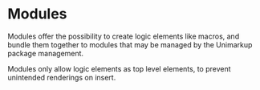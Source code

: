 # Modules

Modules offer the possibility to create logic elements like macros,
and bundle them together to modules that may be managed by the Unimarkup package management.

Modules only allow logic elements as top level elements, to prevent unintended renderings on insert.
